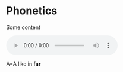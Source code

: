 <h1>Phonetics</h1>
<p>Some content</p>
<audio controls>
  <source src="Phonetics-A.mp3" type="audio/ogg">
  <source src="Phonetics-A.mp3" type="audio/mpeg">
  Your browser does not support the audio tag.
</audio>

<p> А=A like in f<strong>a<strong>r</p>
